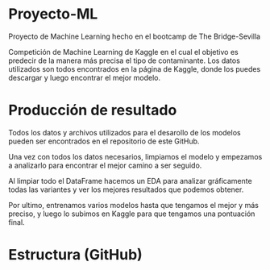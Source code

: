 # Proyecto-ML
Proyecto de Machine Learning hecho en el bootcamp de The Bridge-Sevilla

Competición de Machine Learning de Kaggle en el cual el objetivo es predecir de la manera más precisa el tipo de contaminante. Los datos utilizados son todos encontrados en la página de Kaggle, donde los puedes descargar y luego encontrar el mejor modelo.

# Producción de resultado
Todos los datos y archivos utilizados para el desarollo de los modelos pueden ser encontrados en el repositorio de este GitHub.

Una vez con todos los datos necesarios, limpiamos el modelo y empezamos a analizarlo para encontrar el mejor camino a ser seguido.

Al limpiar todo el DataFrame hacemos un EDA para analizar gráficamente todas las variantes y ver los mejores resultados que podemos obtener.

Por ultimo, entrenamos varios modelos hasta que tengamos el mejor y más preciso, y luego lo subimos en Kaggle para que tengamos una pontuación final.

# Estructura (GitHub)
